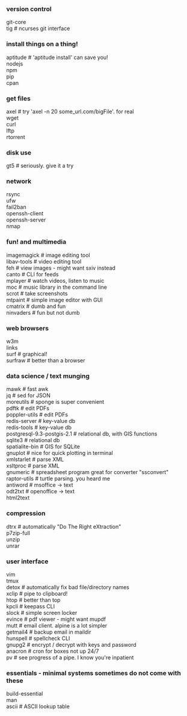 ### version control  
git-core   
tig # ncurses git interface  

### install things on a thing!  
aptitude # 'aptitude install' can save you!  
nodejs  
npm  
pip  
cpan  

### get files  
axel # try 'axel -n 20 some_url.com/bigFile'. for real  
wget  
curl   
lftp  
rtorrent  

### disk use  
gt5 # seriously.  give it a try  

### network  
rsync   
ufw  
fail2ban  
openssh-client  
openssh-server  
nmap   

### fun! and multimedia  
imagemagick # image editing tool  
libav-tools # video editing tool  
feh # view images - might want sxiv instead  
canto # CLI for feeds  
mplayer # watch videos, listen to music  
moc # music library in the command line  
scrot # take screenshots  
mtpaint # simple image editor with GUI  
cmatrix # dumb and fun  
ninvaders # fun but not dumb  

### web browsers  
w3m  
links  
surf # graphical!  
surfraw # better than a browser  

### data science / text munging  
mawk # fast awk  
jq # sed for JSON  
moreutils # sponge is super convenient  
pdftk # edit PDFs  
poppler-utils # edit PDFs  
redis-server # key-value db  
redis-tools # key-value db  
postgresql-9.3-postgis-2.1 # relational db, with GIS functions  
sqlite3 # relational db  
spatialite-bin # GIS for SQLite  
gnuplot # nice for quick plotting in terminal  
xmlstarlet # parse XML  
xsltproc # parse XML  
gnumeric # spreadsheet program great for converter "ssconvert"  
raptor-utils # turtle parsing.  you heard me  
antiword # msoffice -> text  
odt2txt # openoffice -> text  
html2text  

### compression  
dtrx # automatically "Do The Right eXtraction"  
p7zip-full   
unzip   
unrar   

### user interface  
vim  
tmux  
detox # automatically fix bad file/directory names  
xclip # pipe to clipboard!  
htop # better than top  
kpcli # keepass CLI  
slock # simple screen locker  
evince # pdf viewer - might want mupdf  
mutt # email client. alpine is a lot simpler  
getmail4 # backup email in maildir  
hunspell # spellcheck CLI  
gnupg2 # encrypt / decrypt with keys and password  
anacron # cron for boxes not up 24/7  
pv # see progress of a pipe. I know you're inpatient  

### essentials - minimal systems sometimes do not come with these  
build-essential  
man  
ascii # ASCII lookup table  
